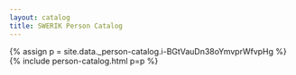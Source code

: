 ```yaml
---
layout: catalog
title: SWERIK Person Catalog
---
```

{% assign p = site.data._person-catalog.i-BGtVauDn38oYmvprWfvpHg %}
{% include person-catalog.html p=p %}

